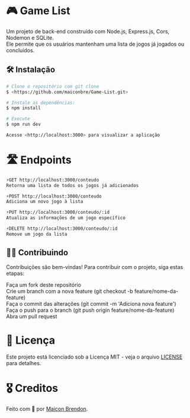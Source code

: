 # 🎮 Game List 

 Um projeto de back-end construído com Node.js, Express.js, Cors, Nodemon e SQLite.<br>
 Ele permite que os usuários mantenham uma lista de jogos já jogados ou concluídos.
## 🛠️ Instalação


```bash 
# Clone o repositório com git clone
$ <https://github.com/maiconbre/Game-List.git>

# Instale as dependências:
$ npm install

# Execute
$ npm run dev

Acesse <http://localhost:3000> para visualizar a aplicação
```

# 🛣️ Endpoints

```bash 
⚡GET http://localhost:3000/conteudo
Retorna uma lista de todos os jogos já adicionados
```

```bash 
⚡POST http://localhost:3000/conteudo
Adiciona um novo jogo à lista
```

```bash 
⚡PUT http://localhost:3000/conteudo/:id
Atualiza as informações de um jogo específico
```

```bash 
⚡DELETE http://localhost:3000/conteudo/:id
Remove um jogo da lista
```

## 🤝🏼 Contribuindo
Contribuições são bem-vindas! Para contribuir com o projeto, siga estas etapas:

Faça um fork deste repositório<br>
Crie um branch com a nova feature (git checkout -b feature/nome-da-feature)<br>
Faça o commit das alterações (git commit -m 'Adiciona nova feature')<br>
Faça o push para o branch (git push origin feature/nome-da-feature)<br>
Abra um pull request

# 📝 Licença
Este projeto está licenciado sob a Licença MIT - veja o arquivo <a href="https://github.com/maiconbre/Game-List/blob/main/LICENSE">LICENSE</a> para detalhes.

# 🎖️ Creditos 
Feito com 💙 por <a href="https://github.com/maiconbre/">Maicon Brendon<a/>.

